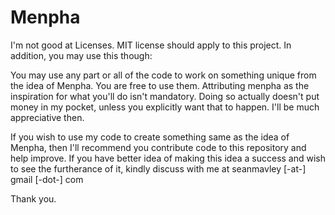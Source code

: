 Menpha
======

I'm not good at Licenses. MIT license should apply to this project. In addition, you may use this though:

You may use any part or all of the code to work on something unique from the idea of Menpha. You are free to use them. Attributing menpha as the inspiration for what you'll do isn't mandatory. Doing so actually doesn't put money in my pocket, unless you explicitly want that to happen. I'll be much appreciative then.

If you wish to use my code to create something same as the idea of Menpha, then I'll recommend you contribute code to this repository and help improve. If you have better idea of making this idea a success and wish to see the furtherance of it, kindly discuss with me at seanmavley [-at-] gmail [-dot-] com

Thank you.